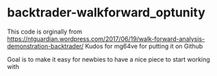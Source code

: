 # backtrader-walkforward_optunity
This code is orginally from 
https://ntguardian.wordpress.com/2017/06/19/walk-forward-analysis-demonstration-backtrader/
Kudos for mg64ve for putting it on Github

Goal is to make it easy for newbies to have a nice piece to start working with

